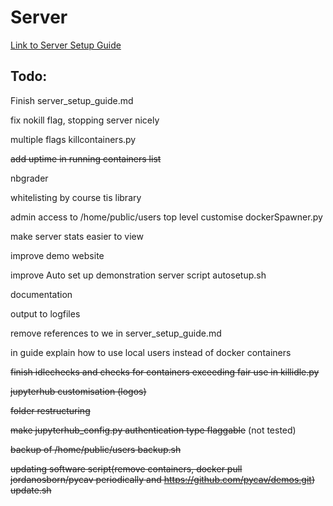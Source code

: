 # Server

[Link to Server Setup Guide](https://github.com/PyCav/Server/blob/master/server_setup_guide.md)


## Todo:

Finish server_setup_guide.md

fix nokill flag, stopping server nicely 

multiple flags killcontainers.py

~~add uptime in running containers list~~

nbgrader

whitelisting by course tis library

admin access to /home/public/users top level customise dockerSpawner.py

make server stats easier to view

improve demo website

improve Auto set up demonstration server script autosetup.sh

documentation

output to logfiles

remove references to we in server_setup_guide.md

in guide explain how to use local users instead of docker containers

~~finish idlechecks and checks for containers exceeding fair use in killidle.py~~

~~jupyterhub customisation (logos)~~

~~folder restructuring~~

~~make jupyterhub_config.py authentication type flaggable~~ (not tested)

~~backup of /home/public/users backup.sh~~

~~updating software script(remove containers, docker pull jordanosborn/pycav periodically and https://github.com/pycav/demos.git) update.sh~~




